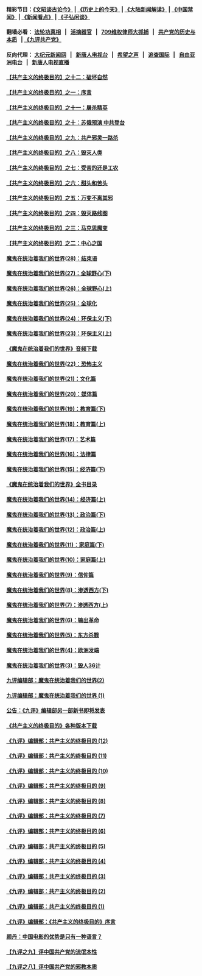 #### 精彩节目：[《文昭谈古论今》](http://134.209.198.168/wenzhao) | [《历史上的今天》](http://134.209.198.168/today-in-history) | [《大陆新闻解读》](http://134.209.198.168/ntdtv-comedy) | [《中国禁闻》](http://134.209.198.168/ntdtv-news) | [《新闻看点》](http://134.209.198.168/news-insight) | [《子弘闲谈》](http://134.209.198.168/zihongxiantan/) 

  #### 翻墙必看： [法轮功真相](http://134.209.198.168:10000/videos/truth.html) &nbsp;&nbsp;|&nbsp;&nbsp; [活摘器官](http://134.209.198.168:10000/videos/res/Organs/) &nbsp;&nbsp;|&nbsp;&nbsp; [709维权律师大抓捕](http://134.209.198.168:10000/videos/709/) &nbsp;&nbsp;|&nbsp;&nbsp; [共产党的历史与本质](http://134.209.198.168:10000/videos/ccp.html) &nbsp;&nbsp;| [《九评共产党》](http://134.209.198.168:10000/videos/jiuping/) 

#### 反向代理： [大纪元新闻网](http://134.209.198.168:10080/) &nbsp;&nbsp;|&nbsp;&nbsp; [新唐人电视台](http://134.209.198.168:8000/) &nbsp;&nbsp;|&nbsp;&nbsp; [希望之声](http://134.209.198.168:8200/) &nbsp;&nbsp;|&nbsp;&nbsp; [追查国际](http://134.209.198.168:10010/) &nbsp;&nbsp;|&nbsp;&nbsp; [自由亚洲电台](http://134.209.198.168:9800/) &nbsp;&nbsp;|&nbsp;&nbsp; [新唐人电视直播](http://134.209.198.168/) 

#### [【共产主义的终极目的】之十二：破坏自然](../pages/nsc422/n11135214.md?t=03270036) 

#### [【共产主义的终极目的】之一：序言](../pages/nsc422/n11086077.md?t=03270036) 

#### [【共产主义的终极目的】之十一：屠杀精英](../pages/nsc422/n11118442.md?t=03270036) 

#### [【共产主义的终极目的】之十：苏俄预演 中共登台](../pages/nsc422/n11118424.md?t=03270036) 

#### [【共产主义的终极目的】之九：共产邪灵一路杀](../pages/nsc422/n11114139.md?t=03270036) 

#### [【共产主义的终极目的】之八：毁灭人类](../pages/nsc422/n11108503.md?t=03270036) 

#### [【共产主义的终极目的】之七：受苦的还是工农](../pages/nsc422/n11101809.md?t=03270036) 

#### [【共产主义的终极目的】之六：甜头和苦头](../pages/nsc422/n11096971.md?t=03270036) 

#### [【共产主义的终极目的】之五：万变不离其邪](../pages/nsc422/n11091285.md?t=03270036) 

#### [【共产主义的终极目的】之四：毁灭路线图](../pages/nsc422/n11086284.md?t=03270036) 

#### [【共产主义的终极目的】之三：马克思魔变](../pages/nsc422/n11061941.md?t=03270036) 

#### [【共产主义的终极目的】之二：中心之国](../pages/nsc422/n11047728.md?t=03270036) 

#### [魔鬼在统治着我们的世界(28)：结束语](../pages/nsc422/n10936246.md?t=03270036) 

#### [魔鬼在统治着我们的世界(27)：全球野心(下)](../pages/nsc422/n10928319.md?t=03270036) 

#### [魔鬼在统治着我们的世界(26)：全球野心(上)](../pages/nsc422/n10900318.md?t=03270036) 

#### [魔鬼在统治着我们的世界(25)：全球化](../pages/nsc422/n10788205.md?t=03270036) 

#### [魔鬼在统治着我们的世界(24)：环保主义(下)](../pages/nsc422/n10695307.md?t=03270036) 

#### [魔鬼在统治着我们的世界(23)：环保主义(上)](../pages/nsc422/n10688613.md?t=03270036) 

#### [《魔鬼在统治着我们的世界》音频下载](../pages/nsc422/n10635553.md?t=03270036) 

#### [魔鬼在统治着我们的世界(22)：恐怖主义](../pages/nsc422/n10614727.md?t=03270036) 

#### [魔鬼在统治着我们的世界(21)：文化篇](../pages/nsc422/n10597706.md?t=03270036) 

#### [魔鬼在统治着我们的世界(20)：媒体篇](../pages/nsc422/n10586579.md?t=03270036) 

#### [魔鬼在统治着我们的世界(19)：教育篇(下)](../pages/nsc422/n10564808.md?t=03270036) 

#### [魔鬼在统治着我们的世界(18)：教育篇(上)](../pages/nsc422/n10526970.md?t=03270036) 

#### [魔鬼在统治着我们的世界(17)：艺术篇](../pages/nsc422/n10499093.md?t=03270036) 

#### [魔鬼在统治着我们的世界(16)：法律篇](../pages/nsc422/n10485969.md?t=03270036) 

#### [魔鬼在统治着我们的世界(15)：经济篇(下)](../pages/nsc422/n10469975.md?t=03270036) 

#### [《魔鬼在统治着我们的世界》全书目录](../pages/nsc422/n10464261.md?t=03270036) 

#### [魔鬼在统治着我们的世界(14)：经济篇(上)](../pages/nsc422/n10457370.md?t=03270036) 

#### [魔鬼在统治着我们的世界(13)：政治篇(下)](../pages/nsc422/n10448270.md?t=03270036) 

#### [魔鬼在统治着我们的世界(12)：政治篇(上)](../pages/nsc422/n10444576.md?t=03270036) 

#### [魔鬼在统治着我们的世界(11)：家庭篇(下)](../pages/nsc422/n10440961.md?t=03270036) 

#### [魔鬼在统治着我们的世界(10)：家庭篇(上)](../pages/nsc422/n10435448.md?t=03270036) 

#### [魔鬼在统治着我们的世界(9)：信仰篇](../pages/nsc422/n10432159.md?t=03270036) 

#### [魔鬼在统治着我们的世界(8)：渗透西方(下)](../pages/nsc422/n10429603.md?t=03270036) 

#### [魔鬼在统治着我们的世界(7)：渗透西方(上)](../pages/nsc422/n10426013.md?t=03270036) 

#### [魔鬼在统治着我们的世界(6)：输出革命](../pages/nsc422/n10421536.md?t=03270036) 

#### [魔鬼在统治着我们的世界(5)：东方杀戮](../pages/nsc422/n10417707.md?t=03270036) 

#### [魔鬼在统治着我们的世界(4)：欧洲发端](../pages/nsc422/n10414890.md?t=03270036) 

#### [魔鬼在统治着我们的世界(3)：毁人36计](../pages/nsc422/n10411583.md?t=03270036) 

#### [九评编辑部：魔鬼在统治着我们的世界(2)](../pages/nsc422/n10410036.md?t=03270036) 

#### [九评编辑部：魔鬼在统治着我们的世界 (1)](../pages/nsc422/n10406825.md?t=03270036) 

#### [公告：《九评》编辑部另一部新书即将发表](../pages/nsc422/n10405104.md?t=03270036) 

#### [《共产主义的终极目的》各种版本下载](../pages/nsc422/n10022138.md?t=03270036) 

#### [《九评》编辑部：共产主义的终极目的 (12)](../pages/nsc422/n9933272.md?t=03270036) 

#### [《九评》编辑部：共产主义的终极目的 (11)](../pages/nsc422/n9924973.md?t=03270036) 

#### [《九评》编辑部：共产主义的终极目的 (10)](../pages/nsc422/n9920883.md?t=03270036) 

#### [《九评》编辑部：共产主义的终极目的 (9)](../pages/nsc422/n9916363.md?t=03270036) 

#### [《九评》编辑部：共产主义的终极目的 (8)](../pages/nsc422/n9912488.md?t=03270036) 

#### [《九评》编辑部：共产主义的终极目的 (7)](../pages/nsc422/n9901176.md?t=03270036) 

#### [《九评》编辑部：共产主义的终极目的 (6)](../pages/nsc422/n9899359.md?t=03270036) 

#### [《九评》编辑部：共产主义的终极目的 (5)](../pages/nsc422/n9893174.md?t=03270036) 

#### [《九评》编辑部：共产主义的终极目的 (4)](../pages/nsc422/n9891246.md?t=03270036) 

#### [《九评》编辑部：共产主义的终极目的 (3)](../pages/nsc422/n9879879.md?t=03270036) 

#### [《九评》编辑部：共产主义的终极目的 (2)](../pages/nsc422/n9876205.md?t=03270036) 

#### [《九评》编辑部：共产主义的终极目的 (1)](../pages/nsc422/n9865857.md?t=03270036) 

#### [《九评》编辑部：《共产主义的终极目的》序言](../pages/nsc422/n9862666.md?t=03270036) 

#### [颜丹：中国电影的优势是只有一种语言？](../pages/nsc422/n9583062.md?t=03270036) 

#### [【九评之九】评中国共产党的流氓本性](../pages/nsc422/n737542.md?t=03270036) 

#### [【九评之八】评中国共产党的邪教本质](../pages/nsc422/n735942.md?t=03270036) 

